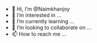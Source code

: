 - 👋 Hi, I’m @Naimkhanjoy
- 👀 I’m interested in ...
- 🌱 I’m currently learning ...
- 💞️ I’m looking to collaborate on ...
- 📫 How to reach me ...

<!---
Naimkhanjoy/Naimkhanjoy is a ✨ special ✨ repository because its `README.md` (this file) appears on your GitHub profile.
You can click the Preview link to take a look at your changes.
--->
